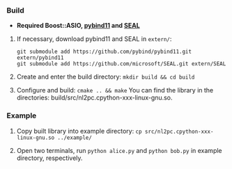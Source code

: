 ### Build

* **Required Boost::ASIO, [pybind11](https://github.com/pybind/pybind11) and [SEAL](https://github.com/microsoft/SEAL)**

1. If necessary, download pybind11 and SEAL in `extern/`:
    ```
    git submodule add https://github.com/pybind/pybind11.git extern/pybind11
    git submodule add https://github.com/microsoft/SEAL.git extern/SEAL
    ```
2. Create and enter the build directory: `mkdir build && cd build`

3. Configure and build: `cmake .. && make`
   You can find the library in the directories: build/src/nl2pc.cpython-xxx-linux-gnu.so.

### Example

1. Copy built library into example directory: `cp src/nl2pc.cpython-xxx-linux-gnu.so ../example/`

2. Open two terminals, run `python alice.py` and `python bob.py` in example directory, respectively.
